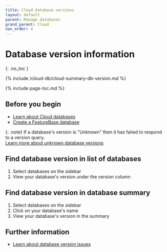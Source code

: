 ```yaml
---
title: Cloud database versions
layout: default
parent: Manage databases
grand_parent: Cloud
nav_order: 4
---
```


# Database version information
{: .no_toc }

{% include /cloud-db/cloud-summary-db-version.md %}

{% include page-toc.md %}

## Before you begin
* [Learn about Cloud databases](/docs/cloud/cloud-databases/cloud-db-manage)
* [Create a FeatureBase database](/docs/cloud/cloud-databases/cloud-db-create)

{: .note}
If a database's version is "Unknown" then it has failed to respond to a version query.\
[Learn more about unknown database versions](/docs/cloud/cloud-troubleshooting/issue-cloud-version-unknown)

## Find database version in list of databases
1. Select databases on the sidebar
2. View your database's version under the version column

## Find database version in database summary
1. Select databases on the sidebar
2. Click on your database's name
3. View your database's version in the summary

## Further information
* [Learn about database version issues](/docs/cloud/cloud-troubleshooting/issue-cloud-version-unknown)

